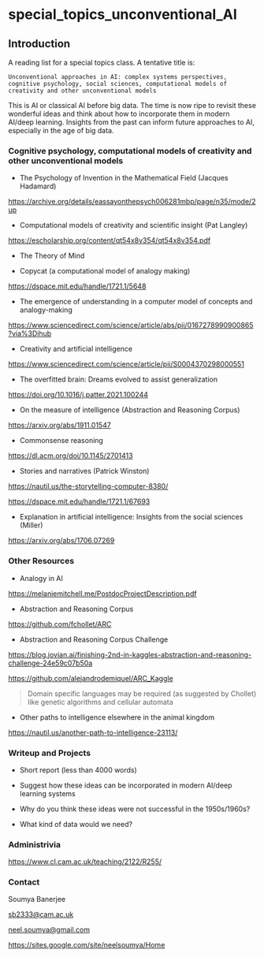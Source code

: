 # special_topics_unconventional_AI


## Introduction

A reading list for a special topics class. A tentative title is: 

`Unconventional approaches in AI: complex systems perspectives, cognitive psychology, social sciences, computational models of creativity and other unconventional models`

This is AI or classical AI before big data. The time is now ripe to revisit these wonderful ideas and think about how to incorporate them in modern AI/deep learning. Insights from the past can inform future approaches to AI, especially in the age of big data.


### Cognitive psychology, computational models of creativity and other unconventional models

* The Psychology of Invention in the Mathematical Field (Jacques Hadamard)

https://archive.org/details/eassayonthepsych006281mbp/page/n35/mode/2up

* Computational models of creativity and scientific insight (Pat Langley)

https://escholarship.org/content/qt54x8v354/qt54x8v354.pdf

* The Theory of Mind

* Copycat (a computational model of analogy making)

https://dspace.mit.edu/handle/1721.1/5648

* The emergence of understanding in a computer model of concepts and analogy-making

https://www.sciencedirect.com/science/article/abs/pii/0167278990900865?via%3Dihub


* Creativity and artificial intelligence

https://www.sciencedirect.com/science/article/pii/S0004370298000551

* The overfitted brain: Dreams evolved to assist generalization

https://doi.org/10.1016/j.patter.2021.100244

* On the measure of intelligence (Abstraction and Reasoning Corpus)

https://arxiv.org/abs/1911.01547



* Commonsense reasoning

https://dl.acm.org/doi/10.1145/2701413

* Stories and narratives (Patrick Winston)

https://nautil.us/the-storytelling-computer-8380/

https://dspace.mit.edu/handle/1721.1/67693


* Explanation in artificial intelligence: Insights from the social sciences (Miller)

https://arxiv.org/abs/1706.07269



### Other Resources

* Analogy in AI

https://melaniemitchell.me/PostdocProjectDescription.pdf

* Abstraction and Reasoning Corpus

https://github.com/fchollet/ARC

* Abstraction and Reasoning Corpus Challenge

https://blog.jovian.ai/finishing-2nd-in-kaggles-abstraction-and-reasoning-challenge-24e59c07b50a

https://github.com/alejandrodemiquel/ARC_Kaggle

> Domain specific languages may be required (as suggested by Chollet) like genetic algorithms and cellular automata

* Other paths to intelligence elsewhere in the animal kingdom

https://nautil.us/another-path-to-intelligence-23113/


### Writeup and Projects

* Short report (less than 4000 words)

* Suggest how these ideas can be incorporated in modern AI/deep learning systems

* Why do you think these ideas were not successful in the 1950s/1960s?

* What kind of data would we need?


### Administrivia

https://www.cl.cam.ac.uk/teaching/2122/R255/

### Contact

Soumya Banerjee

sb2333@cam.ac.uk

neel.soumya@gmail.com

https://sites.google.com/site/neelsoumya/Home

